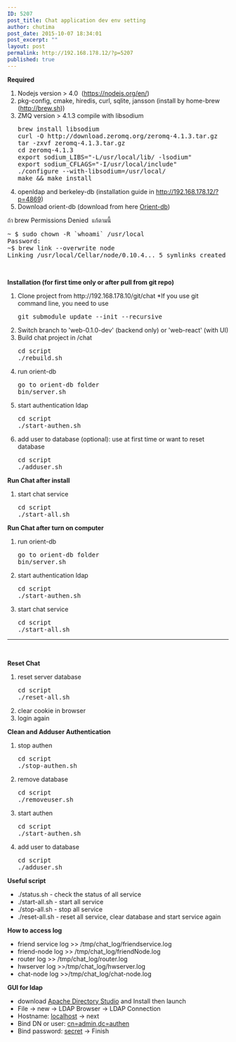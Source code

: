 ```yaml
---
ID: 5207
post_title: Chat application dev env setting
author: chutima
post_date: 2015-10-07 18:34:01
post_excerpt: ""
layout: post
permalink: http://192.168.178.12/?p=5207
published: true
---
```

<strong>Required</strong>
<ol>
	<li>Nodejs version &gt; 4.0  (<a href="https://nodejs.org/en/">https://nodejs.org/en/</a>)</li>
	<li>pkg-config, cmake, hiredis, curl, sqlite, jansson (install by home-brew (<a href="http://brew.sh">http://brew.sh</a>))</li>
	<li>ZMQ version &gt; 4.1.3 compile with libsodium
<pre>brew install libsodium
curl -O http://download.zeromq.org/zeromq-4.1.3.tar.gz
tar -zxvf zeromq-4.1.3.tar.gz
cd zeromq-4.1.3
export sodium_LIBS="-L/usr/local/lib/ -lsodium"
export sodium_CFLAGS="-I/usr/local/include"
./configure --with-libsodium=/usr/local/
make &amp;&amp; make install</pre>
</li>
	<li>openldap and berkeley-db (installation guide in <a href="http://192.168.178.12/?p=4869">http://192.168.178.12/?p=4869</a>)</li>
	<li>Download orient-db (download from here <a href="http://orientdb.com/download.php?email=unknown@unknown.com&amp;file=orientdb-community-2.1.6.tar.gz&amp;os=mac">Orient-db</a>)</li>
</ol>
ถ้า brew Permissions Denied  แก้ตามนี้
<pre>~ $ sudo chown -R `whoami` /usr/local
Password:
~$ brew link --overwrite node
Linking /usr/local/Cellar/node/0.10.4... 5 symlinks created</pre>
&nbsp;

<strong>Installation (for first time only or after pull from git repo)</strong>
<ol>
	<li>Clone project from http://192.168.178.10/git/chat
*If you use git command line, you need to use
<pre>git submodule update --init --recursive</pre>
</li>
	<li>Switch branch to 'web-0.1.0-dev' (backend only) or 'web-react' (with UI)</li>
	<li>Build chat project in /chat
<pre>cd script
./rebuild.sh</pre>
</li>
	<li>run orient-db
<pre>go to orient-db folder
bin/server.sh</pre>
</li>
	<li>start authentication ldap
<pre>cd script
./start-authen.sh</pre>
</li>
	<li>add user to database (optional): use at first time or want to reset database
<pre>cd script
./adduser.sh</pre>
</li>
</ol>
<strong>Run Chat after install</strong>
<ol>
	<li>start chat service
<pre>cd script
./start-all.sh</pre>
</li>
</ol>
<strong>Run Chat after turn on computer</strong>
<ol>
	<li>run orient-db
<pre>go to orient-db folder
bin/server.sh</pre>
</li>
	<li>start authentication ldap
<pre>cd script
./start-authen.sh</pre>
</li>
	<li>start chat service
<pre>cd script
./start-all.sh</pre>
</li>
</ol>

<hr />

&nbsp;

<strong>Reset Chat</strong>
<ol>
	<li>reset server database
<pre>cd script
./reset-all.sh</pre>
</li>
	<li>clear cookie in browser</li>
	<li>login again</li>
</ol>
<strong>Clean and Adduser Authentication</strong>
<ol>
	<li>stop authen
<pre>cd script
./stop-authen.sh</pre>
</li>
	<li>remove database
<pre>cd script
./removeuser.sh</pre>
</li>
	<li>start authen
<pre>cd script
./start-authen.sh</pre>
</li>
	<li>add user to database
<pre>cd script
./adduser.sh</pre>
</li>
</ol>
<strong>Useful script</strong>
<ul>
	<li>./status.sh - check the status of all service</li>
	<li>./start-all.sh - start all service</li>
	<li>./stop-all.sh - stop all service</li>
	<li>./reset-all.sh - reset all service, clear database and start service again</li>
</ul>
<strong>How to access log</strong>
<ul>
	<li>friend service log &gt;&gt; /tmp/chat_log/friendservice.log</li>
	<li>friend-node log &gt;&gt; /tmp/chat_log/friendNode.log</li>
	<li>router log &gt;&gt; /tmp/chat_log/router.log</li>
	<li>hwserver log &gt;&gt;/tmp/chat_log/hwserver.log</li>
	<li>chat-node log &gt;&gt;/tmp/chat_log/chat-node.log</li>
</ul>
<strong>GUI for ldap</strong>
<ul>
	<li>download <a href="https://directory.apache.org/apacheds/download/download-macosx.html">Apache Directory Studio</a> and Install then launch</li>
	<li>File -&gt; new -&gt; LDAP Browser -&gt; LDAP Connection</li>
	<li>Hostname: <span style="text-decoration: underline;">localhost</span> -&gt; next</li>
	<li>Bind DN or user: <span style="text-decoration: underline;">cn=admin,dc=authen</span></li>
	<li>Bind password: <span style="text-decoration: underline;">secret</span> -&gt; Finish</li>
</ul>